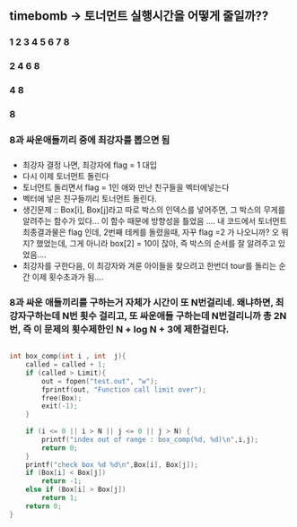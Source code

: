 ## timebomb -> 토너먼트 실행시간을 어떻게 줄일까??


### 1	2	3	4	5	6	7	8
### 2		    4		   6		   8

###		4			8
###			8

### 8과 싸운애들끼리 중에 최강자를 뽑으면 됨 

###
*	최강자 결정 나면, 최강자에 flag = 1 대입
*	다시 이제 토너먼트 돌린다 
*	토너먼트 돌리면서 flag = 1인 애와 만난 친구들을 벡터에넣는다
*	벡터에 넣은 친구들끼리 토너먼트 돌린다. 
* 생긴문제 :: Box[i], Box[j]라고 따로 박스의 인덱스를 넣어주면, 그 박스의 무게를 알려주는 함수가 있다... 이 함수 때문에 방향성을 틀었음 .... 내 코드에서 토너먼트 최종결과물은 flag 인데, 2번째 테케를 돌렸을때, 자꾸 flag =2 가 나오니까? 오 뭐지? 했었는데, 그게 아니라 box[2] = 10이 잖아, 즉 박스의 순서를 잘 알려주고 있었음.... 
*   최강자를 구한다음, 이 최강자와 겨룬 아이들을 찾으려고 한번더 tour를 돌리는 순간 이제 횟수초과가 됨.... 

### 8과 싸운 애들끼리를 구하는거 자체가 시간이 또 N번걸리네. 왜냐하면, 최강자구하는데 N번 횟수 걸리고, 또 싸운애들 구하는데 N번걸리니까 총 2N번, 즉 이 문제의 횟수제한인 N + log N + 3에 제한걸린다.
``` c++

int box_comp(int i , int  j){
    called = called + 1;
    if (called > Limit){
        out = fopen("test.out", "w");
        fprintf(out, "Function call limit over");
        free(Box);
        exit(-1);
    }
    
    if (i <= 0 || i > N || j <= 0 || j > N) {
        printf("index out of range : box_comp(%d, %d)\n",i,j);
        return 0;
    }
    printf("check box %d %d\n",Box[i], Box[j]);
    if (Box[i] < Box[j])
        return -1;
    else if (Box[i] > Box[j])
        return 1;
    return 0;
}
```

